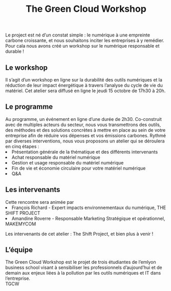 <DOCTYPE html>
<html lang="fr">
    <head>
        <meta charset="UTF-8">
        <meta http-equiv="X-UA-Compatible" content="IE=edge">
        <meta name="description" content="">
        <meta name="viewport" content="width=device-width, initial-scale=1">
    </head>
    <body>
        <header>
                    <H1>The Green Cloud Workshop</H1>
        </header>
        <main>                   
Le project est né d’un constat simple : le numérique à une empreinte carbone croissante, et nous souhaitons inciter les entreprises à y remédier. Pour cala nous avons créé un workshop sur le numérique responsable et durable !
         </body>
         <body>
<H2>Le workshop</H2>
Il s’agit d’un workshop en ligne sur la durabilité des outils numériques et la réduction de leur impact énergétique à travers l’analyse du cycle de vie du matériel. Cet atelier sera diffusé en ligne le jeudi 15 octobre de 17h30 à 20h.
    </body>
<body>
<H2>Le programme</H2>
Au programme, un événement en ligne d’une durée de 2h30. Co-construit avec de multiples acteurs du secteur, nous vous transmettrons des outils, des méthodes et des solutions concrètes à mettre en place au sein de votre entreprise afin de réduire vos dépenses et vos émissions carbones.
Rythmé par diverses interventions, nous vous proposons un atelier qui se déroulera en cinq étapes :
    <li> Présentation générale de la thématique et des différents intervenants </li>
    <li> Achat responsable du matériel numérique </li>
    <li> Gestion et usage responsable du matériel numérique </li>
    <li> Fin de vie et économie circulaire pour votre matériel numérique </li>
    <li> Q&A </li>
  </body>
  <body>
<H2>Les intervenants</H2>
Cette rencontre sera animée par 
    <li>François Richard - Expert impacts environnementaux du numérique, THE SHIFT PROJECT </li>
    <li> Amandine Roverre - Responsable Marketing Stratégique et opérationnel, MAKEMYCOM </li>

Les intervenants de cet atelier : The Shift Project, et bien plus à venir !
 </body>
  <body>
<H2>L’équipe</H2>
The Green Cloud Workshop est le projet de trois étudiantes de l’emlyon business school visant à sensibiliser les professionnels d’aujourd’hui et de demain aux enjeux liées à la pollution par les outils numériques et IT dans l’entreprise.
        </main>
        <footer>
    TGCW
        </footer>
    </body>
</html>
